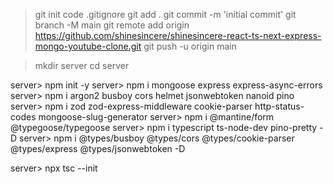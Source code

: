 > git init
> code .gitignore
> git add .
> git commit -m 'initial commit'
> git branch -M main
> git remote add origin https://github.com/shinesincere/shinesincere-react-ts-next-express-mongo-youtube-clone.git
> git push -u origin main

> mkdir server
> cd server

server> npm init -y
server> npm i mongoose express express-async-errors
server> npm i argon2 busboy cors helmet jsonwebtoken nanoid pino
server> npm i zod zod-express-middleware cookie-parser http-status-codes mongoose-slug-generator
server> npm i @mantine/form @typegoose/typegoose
server> npm i typescript ts-node-dev pino-pretty -D
server> npm i @types/busboy @types/cors @types/cookie-parser @types/express @types/jsonwebtoken -D

server> npx tsc --init